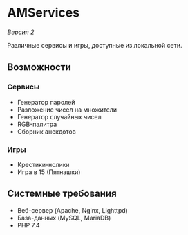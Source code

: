 # AMServices

*Версия 2*

Различные сервисы и игры, доступные из локальной сети.


## Возможности

### Сервисы
- Генератор паролей
- Разложение чисел на множители
- Генератор случайных чисел
- RGB-палитра
- Сборник анекдотов

### Игры
- Крестики-нолики
- Игра в 15 (Пятнашки)


## Системные требования
- Веб-сервер (Apache, Nginx, Lighttpd)
- База-данных (MySQL, MariaDB)
- PHP 7.4
